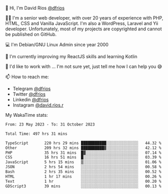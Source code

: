 👋 Hi, I'm David Rios [@dfrios](https://github.com/dfrios)

👨‍💻 I'm a senior web developer, with over 20 years of experience with PHP, HTML, CSS and Vanilla JavaScript. I'm also a WordPress, Laravel and Yii developer. Unfortunately, most of my projects are copyrighted and cannot be published on GitHub.

💻 I'm Debian/GNU Linux Admin since year 2000

🌱 I'm currently improving my ReactJS skills and learning Kotlin

💞️ I'd like to work with ... I'm not sure yet, just tell me how I can help you 😅


📫 How to reach me:
* Telegram [@dfrios](https://t.me/dfrios)
* Twitter [@dfrios](https://twitter.com/dfrios)
* Linkedin [@dfrios](https://linkedin.com/in/dfrios)
* Instagram [@david.rios.r](https://instagram.com/david.rios.r)



My WakaTime stats:
<!--START_SECTION:waka-->

```txt
From: 23 May 2023 - To: 31 October 2023

Total Time: 497 hrs 31 mins

TypeScript       220 hrs 29 mins ███████████░░░░░░░░░░░░░░   44.32 %
Other            209 hrs 32 mins ██████████▓░░░░░░░░░░░░░░   42.12 %
PHP              35 hrs 31 mins  █▓░░░░░░░░░░░░░░░░░░░░░░░   07.14 %
CSS              16 hrs 51 mins  █░░░░░░░░░░░░░░░░░░░░░░░░   03.39 %
JavaScript       5 hrs 15 mins   ▒░░░░░░░░░░░░░░░░░░░░░░░░   01.06 %
JSON             2 hrs 54 mins   ░░░░░░░░░░░░░░░░░░░░░░░░░   00.58 %
Bash             2 hrs 35 mins   ░░░░░░░░░░░░░░░░░░░░░░░░░   00.52 %
HTML             1 hr 17 mins    ░░░░░░░░░░░░░░░░░░░░░░░░░   00.26 %
Text             1 hr            ░░░░░░░░░░░░░░░░░░░░░░░░░   00.20 %
GDScript3        39 mins         ░░░░░░░░░░░░░░░░░░░░░░░░░   00.13 %
```

<!--END_SECTION:waka-->
